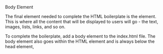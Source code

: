 Body Element

The final element needed to complete the HTML boilerplate is the <body> element. This is where all the content that will be displayed to users will go - the text, images, lists, links, and so on.

To complete the boilerplate, add a body element to the index.html file. The body element also goes within the HTML element and is always below the head element, 

<!DOCTYPE html>
<html lang="en">
  <head>
    <meta charset="UTF-8">
    <title>My First Webpage</title>
  </head>

  <body>
  </body>
</html>

